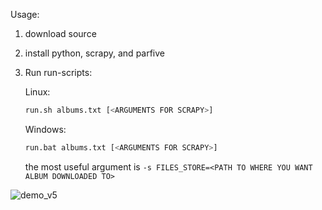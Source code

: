 Usage:

1. download source
2. install python, scrapy, and parfive
3. Run run-scripts:
   
    Linux:
    ```sh
    run.sh albums.txt [<ARGUMENTS FOR SCRAPY>]
    ```
    
    Windows:
    ```sh
    run.bat albums.txt [<ARGUMENTS FOR SCRAPY>]
    ```

    the most useful argument is `-s FILES_STORE=<PATH TO WHERE YOU WANT ALBUM DOWNLOADED TO>`

![demo_v5](https://github.com/dazzlemon/khinsider-downloader/assets/30831873/21295ccd-80b5-4e04-8d9f-f8fd76c246a4)
